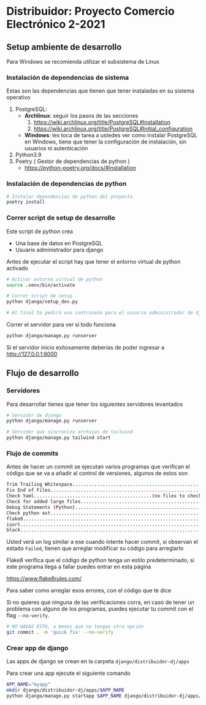 # Distribuidor: Proyecto Comercio Electrónico 2-2021

## Setup ambiente de desarrollo
Para Windows se recomienda utilizar el subsistema de Linux

### Instalación de dependencias de sistema
Estas son las dependencias que tienen que tener instaladas en su sistema operativo
1. PostgreSQL:
   - **Archlinux**: seguir los pasos de las secciones
     1. https://wiki.archlinux.org/title/PostgreSQL#Installation
     2. https://wiki.archlinux.org/title/PostgreSQL#Initial_configuration
   - **Windows**: les toca de tarea a ustedes ver como instalar PostgreSQL en Windows, tiene que tener la configuración de instalación, sin usuarios ni autenticación
2. Python3.9
3. Poetry ( Gestor de dependencias de python )
   - https://python-poetry.org/docs/#installation

### Instalación de dependencias de python

```sh
# Instalar dependencias de python del proyecto
poetry install
```

### Correr script de setup de desarrollo
Este script de python crea
- Una base de datos en PostgreSQL
- Usuario administrador para django

Antes de ejecutar el script hay que tener el entorno virtual de python activado

```bash
# Activar entorno virtual de python
source .venv/bin/activate

# Correr script de setup
python django/setup_dev.py

# Al final te pedirá una contraseña para el usuario administrador de django
```
Correr el servidor para ver si todo funciona

```bash
python django/manage.py runserver
```

Si el servidor inicio exitosamente deberías de poder ingresar a http://127.0.0.1:8000

## Flujo de desarrollo

### Servidores
Para desarrollar tienes que tener los siguientes servidores levantados

```bash
# Servidor de django
python django/manage.py runserver

# Servidor que sincroniza archivos de tailwind
python django/manage.py tailwind start
```

### Flujo de commits
Antes de hacer un commit se ejecutan varios programas que verifican el código que se va a añadir al control de versiones, algunos de estos son

```bash
Trim Trailing Whitespace.................................................Passed
Fix End of Files.........................................................Passed
Check Yaml...........................................(no files to check)Skipped
Check for added large files..............................................Passed
Debug Statements (Python)................................................Passed
Check python ast.........................................................Passed
flake8...................................................................Passed
isort....................................................................Passed
black....................................................................Passed
```

Usted verá un log similar a ese cuando intente hacer commit, si observan el estado `Failed`, tienen que arreglar modificar su código para arreglarlo

Flake8 verifica que el código de python tenga un estilo predeterminado, si este programa llega a fallar puedes entrar en esta página

https://www.flake8rules.com/

Para saber como arreglar esos errores, con el código que te dice

Si no quieres que ninguna de las verificaciones corra, en caso de tener un problema con alguno de los programas, puedes ejecutar tu commit con el flag `--no-verify`.

```bash
# NO HAGAS ESTO, a menos que no tengas otra opción
git commit . -m 'quick fix' --no-verify
```

### Crear app de django
Las apps de django se crean en la carpeta `django/distribuidor-dj/apps`

Para crear una app ejecute el siguiente comando

```bash
APP_NAME="myapp"
mkdir django/distribuidor-dj/apps/$APP_NAME
python django/manage.py startapp $APP_NAME django/distribuidor-dj/apps/$APP_NAME
```
